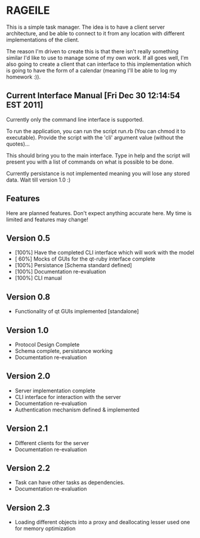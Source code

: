 RAGEILE 
===============================================================================
This is a simple task manager. The idea is to have a client server architecture,
and be able to connect to it from any location with different implementations of 
the client. 

The reason I'm driven to create this is that there isn't really something similar
I'd like to use to manage some of my own work. If all goes well, I'm also going
to create a client that can interface to this implementation which is going to 
have the form of a calendar (meaning I'll be able to log my homework :)). 

Current Interface Manual [Fri Dec 30 12:14:54 EST 2011]
-------------------------------------------------------
Currently only the command line interface is supported.

  To run the application, you can run the script run.rb (You can chmod it to 
  executable). Provide the script with the 'cli' argument value (without the
  quotes)...

  This should bring you to the main interface. Type in help and the script
  will present you with a list of commands on what is possible to be done. 

  Currently persistance is not implemented meaning you will lose any stored
  data. Wait till version 1.0 :)

Features
--------
Here are planned features. Don't expect anything accurate here. My time is limited
and features may change! 

Version 0.5
-----------
* [100%] Have the completed CLI interface which will work with the model
* [ 60%] Mocks of GUIs for the qt-ruby interface complete
* [100%] Persistance [Schema standard defined]
* [100%] Documentation re-evaluation
* [100%] CLI manual 

Version 0.8
-----------
* Functionality of qt GUIs implemented [standalone] 

Version 1.0 
-----------
* Protocol Design Complete
* Schema complete, persistance working
* Documentation re-evaluation

Version 2.0 
-----------
* Server implementation complete
* CLI interface for interaction with the server
* Documentation re-evaluation
* Authentication mechanism defined & implemented

Version 2.1
-----------
* Different clients for the server
* Documentation re-evaluation

Version 2.2
-----------
* Task can have other tasks as dependencies.
* Documentation re-evaluation

Version 2.3
-----------
* Loading different objects into a proxy and deallocating lesser used one for 
memory optimization
